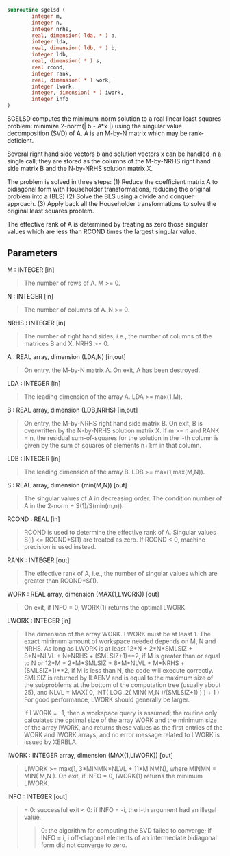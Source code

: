 ```fortran
subroutine sgelsd (
        integer m,
        integer n,
        integer nrhs,
        real, dimension( lda, * ) a,
        integer lda,
        real, dimension( ldb, * ) b,
        integer ldb,
        real, dimension( * ) s,
        real rcond,
        integer rank,
        real, dimension( * ) work,
        integer lwork,
        integer, dimension( * ) iwork,
        integer info
)
```

SGELSD computes the minimum-norm solution to a real linear least
squares problem:
minimize 2-norm(| b - A\*x |)
using the singular value decomposition (SVD) of A. A is an M-by-N
matrix which may be rank-deficient.

Several right hand side vectors b and solution vectors x can be
handled in a single call; they are stored as the columns of the
M-by-NRHS right hand side matrix B and the N-by-NRHS solution
matrix X.

The problem is solved in three steps:
(1) Reduce the coefficient matrix A to bidiagonal form with
Householder transformations, reducing the original problem
into a  (BLS)
(2) Solve the BLS using a divide and conquer approach.
(3) Apply back all the Householder transformations to solve
the original least squares problem.

The effective rank of A is determined by treating as zero those
singular values which are less than RCOND times the largest singular
value.

## Parameters
M : INTEGER [in]
> The number of rows of A. M >= 0.

N : INTEGER [in]
> The number of columns of A. N >= 0.

NRHS : INTEGER [in]
> The number of right hand sides, i.e., the number of columns
> of the matrices B and X. NRHS >= 0.

A : REAL array, dimension (LDA,N) [in,out]
> On entry, the M-by-N matrix A.
> On exit, A has been destroyed.

LDA : INTEGER [in]
> The leading dimension of the array A.  LDA >= max(1,M).

B : REAL array, dimension (LDB,NRHS) [in,out]
> On entry, the M-by-NRHS right hand side matrix B.
> On exit, B is overwritten by the N-by-NRHS solution
> matrix X.  If m >= n and RANK = n, the residual
> sum-of-squares for the solution in the i-th column is given
> by the sum of squares of elements n+1:m in that column.

LDB : INTEGER [in]
> The leading dimension of the array B. LDB >= max(1,max(M,N)).

S : REAL array, dimension (min(M,N)) [out]
> The singular values of A in decreasing order.
> The condition number of A in the 2-norm = S(1)/S(min(m,n)).

RCOND : REAL [in]
> RCOND is used to determine the effective rank of A.
> Singular values S(i) <= RCOND\*S(1) are treated as zero.
> If RCOND < 0, machine precision is used instead.

RANK : INTEGER [out]
> The effective rank of A, i.e., the number of singular values
> which are greater than RCOND\*S(1).

WORK : REAL array, dimension (MAX(1,LWORK)) [out]
> On exit, if INFO = 0, WORK(1) returns the optimal LWORK.

LWORK : INTEGER [in]
> The dimension of the array WORK. LWORK must be at least 1.
> The exact minimum amount of workspace needed depends on M,
> N and NRHS. As long as LWORK is at least
> 12\*N + 2\*N\*SMLSIZ + 8\*N\*NLVL + N\*NRHS + (SMLSIZ+1)\*\*2,
> if M is greater than or equal to N or
> 12\*M + 2\*M\*SMLSIZ + 8\*M\*NLVL + M\*NRHS + (SMLSIZ+1)\*\*2,
> if M is less than N, the code will execute correctly.
> SMLSIZ is returned by ILAENV and is equal to the maximum
> size of the subproblems at the bottom of the computation
> tree (usually about 25), and
> NLVL = MAX( 0, INT( LOG_2( MIN( M,N )/(SMLSIZ+1) ) ) + 1 )
> For good performance, LWORK should generally be larger.
> 
> If LWORK = -1, then a workspace query is assumed; the routine
> only calculates the optimal size of the array WORK and the
> minimum size of the array IWORK, and returns these values as
> the first entries of the WORK and IWORK arrays, and no error
> message related to LWORK is issued by XERBLA.

IWORK : INTEGER array, dimension (MAX(1,LIWORK)) [out]
> LIWORK >= max(1, 3\*MINMN\*NLVL + 11\*MINMN),
> where MINMN = MIN( M,N ).
> On exit, if INFO = 0, IWORK(1) returns the minimum LIWORK.

INFO : INTEGER [out]
> = 0:  successful exit
> < 0:  if INFO = -i, the i-th argument had an illegal value.
> > 0:  the algorithm for computing the SVD failed to converge;
> if INFO = i, i off-diagonal elements of an intermediate
> bidiagonal form did not converge to zero.
